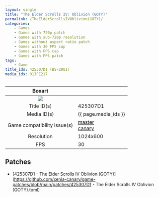 ```yaml
---
layout: single
title: "The Elder Scrolls IV: Oblivion (GOTY)"
permalink: /TheElderScrollsIVOblivion(GOTY)/
categories:
    - Games
    - Games with 720p patch
    - Games with sub-720p resolution
    - Games without aspect ratio patch
    - Games with 30 FPS cap
    - Games with FPS cap
    - Games with FPS patch
tags:
    - Game
title_ids: 425307D1 (BS-2001)
media_ids: 013FE217
---
```


| Boxart                      |                                                                            |
| :----:                      | :-                                                                         |
| ![](https://download-ssl.xbox.com/content/images/66acd000-77fe-1000-9115-d802425307d1/1033/boxartlg.jpg) |
| Title ID(s)                 | 425307D1                                                                   |
| Media ID(s)                 | {{ page.media_ids }}                                                        |
| Game compatibility issue(s) | [master](https://github.com/xenia-project/game-compatibility/issues/)<br>[canary](https://github.com/xenia-canary/game-compatibility/issues/) |
| Resolution                  | 1024x600                                                                   |
| FPS                         | 30                                                                         |

## Patches
* [425307D1 - The Elder Scrolls IV Oblivion (GOTY)](https://github.com/xenia-canary/game-patches/blob/main/patches/425307D1 - The Elder Scrolls IV Oblivion (GOTY).toml)

<!--This page was generated by a script. You can remove this comment once the page is verified to be free of mistakes.-->
